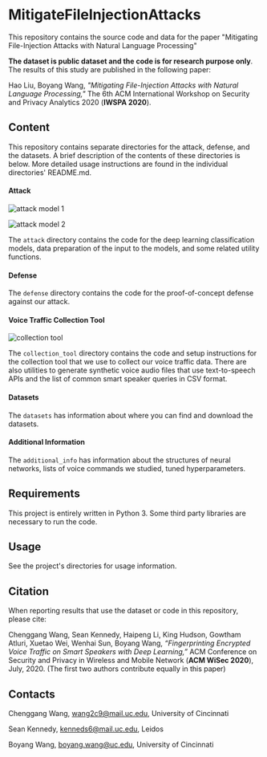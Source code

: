 # MitigateFileInjectionAttacks

This repository contains the source code and data for the paper "Mitigating File-Injection Attacks with Natural Language Processing"

**The dataset is public dataset and the code is for research purpose only**. The results of this study are published in the following paper:

Hao Liu, Boyang Wang, *"Mitigating File-Injection Attacks with Natural Language Processing,"* The 6th ACM International Workshop on Security and Privacy Analytics 2020 (**IWSPA 2020**).

## Content

This repository contains separate directories for the attack, defense, and the datasets. A brief description of the contents of these directories is below.  More detailed usage instructions are found in the individual directories' README.md.

#### Attack

![attack model 1](https://github.com/haoliutj/MitigateFileInjectionAttacks/blob/master/ngramFileInjection.jpg)

![attack model 2](https://github.com/haoliutj/MitigateFileInjectionAttacks/blob/master/rnnFileInjection.jpg)

The ```attack``` directory contains the code for the deep learning classification models, data preparation of the input to the models, and some related utility functions.

#### Defense

The `defense` directory contains the code for the proof-of-concept defense against our attack.   

#### Voice Traffic Collection Tool

![collection tool](https://github.com/SmartHomePrivacyProject/DeepVCFingerprinting/blob/master/collection%20tool.png)

The ```collection_tool``` directory contains the code and setup instructions for the collection tool that we use to collect our voice traffic data.  There are also utilities to generate synthetic voice audio files that use text-to-speech APIs and the list of common smart speaker queries in CSV format.  

#### Datasets

The `datasets` has information about where you can find and download the datasets.

#### Additional Information

The `additional_info` has information about the structures of neural networks, lists of voice commands we studied, tuned hyperparameters.  

## Requirements

This project is entirely written in Python 3.  Some third party libraries are necessary to run the code.  

## Usage

See the project's directories for usage information.

## Citation

When reporting results that use the dataset or code in this repository, please cite:

Chenggang Wang, Sean Kennedy, Haipeng Li, King Hudson, Gowtham Atluri, Xuetao Wei, Wenhai Sun, Boyang Wang, *“Fingerprinting Encrypted Voice Traffic on Smart Speakers with Deep Learning,”* ACM Conference on Security and Privacy in Wireless and Mobile Network (**ACM WiSec 2020**), July, 2020. (The first two authors contribute equally in this paper)

## Contacts

Chenggang Wang, wang2c9@mail.uc.edu, University of Cincinnati

Sean Kennedy, kenneds6@mail.uc.edu, Leidos

Boyang Wang, boyang.wang@uc.edu, University of Cincinnati
